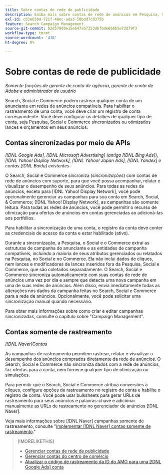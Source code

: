 ```yaml
---
title: Sobre contas de rede de publicidade
description: Saiba mais sobre contas de rede de anúncios em Pesquisa, Social e Commerce.
exl-id: cb3e650d-721f-48ec-ada3-50bdd7c0375b
feature: Search Campaign Management
source-git-commit: b2d578d0e15e647a57353dbfbde666b5e72d79f2
workflow-type: tm+mt
source-wordcount: '418'
ht-degree: 0%

---
```


# Sobre contas de rede de publicidade

*Somente funções de gerente de conta de agência, gerente de conta de Adobe e administrador de usuário*

Search, Social e Commerce podem rastrear qualquer conta de um anunciante em redes de anúncios compatíveis. Para habilitar o rastreamento de uma conta, você deve criar um registro de conta correspondente. Você deve configurar os detalhes de qualquer tipo de conta, seja Pesquisa, Social e Commerce sincronizados ou otimizados lances e orçamentos em seus anúncios.

## Contas sincronizadas por meio de APIs

*[!DNL Google Ads], [!DNL Microsoft Advertising] (antigo [!DNL Bing Ads]), [!DNL Yahoo! Display Network], [!DNL Yahoo! Japan Ads], [!DNL Yandex] e contas [!DNL Baidu] existentes*

O Search, Social e Commerce sincroniza (*sincronizações*) com contas de rede de anúncios com suporte, para que você possa acompanhar, relatar e visualizar o desempenho de seus anúncios. Para todas as redes de anúncios, exceto para [!DNL Yahoo! Display Network], você pode opcionalmente gerenciar as campanhas para sua conta em Search, Social, &amp; Commerce; [!DNL Yahoo! Display Network], as campanhas são somente leitura. Para todas as redes de anúncios, você pode permitir o recurso de otimização para ofertas de anúncios em contas gerenciadas ao adicioná-las aos portfólios.

Para habilitar a sincronização de uma conta, o registro da conta deve conter as credenciais de acesso da conta e estar habilitado (ativo).

Durante a sincronização, a Pesquisa, o Social e o Commerce extrai as estruturas de campanha do anunciante e as entidades de campanha compatíveis, incluindo a maioria de seus atributos gerenciados ou relatados na Pesquisa, no Social e no Commerce. Ela não inclui dados de cliques, nem lances e modificadores de lances inseridos fora da Pesquisa, Social e Commerce, que são coletados separadamente. O Search, Social e Commerce sincroniza automaticamente com suas contas de rede de anúncios uma vez por dia e sempre que detecta uma nova campanha em uma de suas redes de anúncios. Além disso, envia imediatamente todas as alterações nos dados da campanha feitas no Search, Social e Commerce para a rede de anúncios. Opcionalmente, você pode solicitar uma sincronização manual quando necessário.

Para obter mais informações sobre como criar e editar campanhas sincronizadas, consulte o capítulo sobre &quot;Campaign Management&quot;.

## Contas somente de rastreamento

*[!DNL Naver]Contas*

As campanhas de rastreamento permitem rastrear, relatar e visualizar o desempenho dos anúncios comprados diretamente da rede de anúncios. O Search, Social e Commerce não sincroniza dados com a rede de anúncios, faz ofertas para a conta, nem fornece qualquer tipo de otimização ou simulações.

Para permitir que o Search, Social e Commerce atribua conversões a cliques, configure opções de rastreamento no registro de conta e habilite o registro de conta. Você pode usar bulksheets para gerar URLs de rastreamento para seus anúncios e palavras-chave e adicionar manualmente as URLs de rastreamento no gerenciador de anúncios [!DNL Naver].

Veja mais informações sobre [!DNL Naver] campanhas somente de rastreamento, consulte &quot;[Implementar [!DNL Naver] contas somente de rastreamento](/help/search-social-commerce/campaign-management/naver-tracking-only-account-implement.md).&quot;

>[!MORELIKETHIS]
>
>* [Gerenciar contas de rede de publicidade](ad-network-account-manage.md)
>* [Gerenciar contas do centro de comércio](merchant-account-manage.md)
>* [Atualizar o código de rastreamento da ID do AMO para uma [!DNL Google Ads] conta](update-amo-id-google.md)

